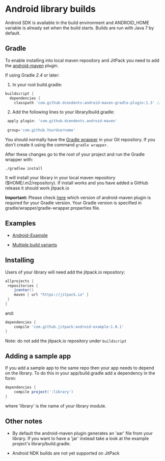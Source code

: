# Android library builds

Android SDK is available in the build environment and ANDROID_HOME variable is already set when the build starts.
Builds are run with Java 7 by default.

## Gradle

To enable installing into local maven repository and JitPack you need to add the [android-maven](https://github.com/dcendents/android-maven-gradle-plugin) plugin. 

If using Gradle *2.4* or later:

1) In your root build.gradle: 
```gradle
buildscript { 
  dependencies {
    classpath 'com.github.dcendents:android-maven-gradle-plugin:1.3' // Add this line
``` 

2) Add the following lines to your library/build.gradle:  

```gradle
 apply plugin: 'com.github.dcendents.android-maven'  
 
 group='com.github.YourUsername'
```

You should normally have the [Gradle wrapper](https://docs.gradle.org/current/userguide/gradle_wrapper.html) in your Git repository. If you don't create it using the command `gradle wrapper`.

After these changes go to the root of your project and run the Gradle wrapper with:

    ./gradlew install
    
It will install your library in your local maven repository ($HOME/.m2/repository). 
If install works and you have added a GitHub release it should work jitpack.io

**Important:** Please check [here](https://github.com/dcendents/android-maven-gradle-plugin#note-on-releases) which version of android-maven plugin is required for your Gradle version. Your Gradle version is specified in gradle/wrapper/gradle-wrapper.properties file.    

## Examples

- [Android-Example](https://github.com/jitpack/android-example) 

- [Multiple build variants](https://github.com/jitpack-io/android-jitpack-library-example)

## Installing

Users of your library will need add the jitpack.io repository:

```gradle
allprojects {
 repositories {
    jcenter()
    maven { url "https://jitpack.io" }
 }
}
```

and:

```gradle
dependencies {
    compile 'com.github.jitpack:android-example:1.0.1'
}
```

Note: do not add the jitpack.io repository under `buildscript` 

## Adding a sample app 

If you add a sample app to the same repo then your app needs to depend on the library. To do this in your app/build.gradle add a dependency in the form:

```gradle
dependencies {
    compile project(':library')
}
```

where 'library' is the name of your library module.

## Other notes

- By default the android-maven plugin generates an 'aar' file from your library. If you want to have a 'jar' instead take a look at the example project's library/build.gradle.

- Android NDK builds are not yet supported on JitPack

